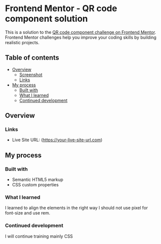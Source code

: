 # Frontend Mentor - QR code component solution

This is a solution to the [QR code component challenge on Frontend Mentor](https://www.frontendmentor.io/challenges/qr-code-component-iux_sIO_H). Frontend Mentor challenges help you improve your coding skills by building realistic projects.

## Table of contents

- [Overview](#overview)
  - [Screenshot](#screenshot)
  - [Links](#links)
- [My process](#my-process)
  - [Built with](#built-with)
  - [What I learned](#what-i-learned)
  - [Continued development](#continued-development)

## Overview


### Links

- Live Site URL: (https://your-live-site-url.com)

## My process

### Built with

- Semantic HTML5 markup
- CSS custom properties

### What I learned

I learned to align the elements in the right way
I should not use pixel for font-size and use rem.

### Continued development

I will continue training mainly CSS
